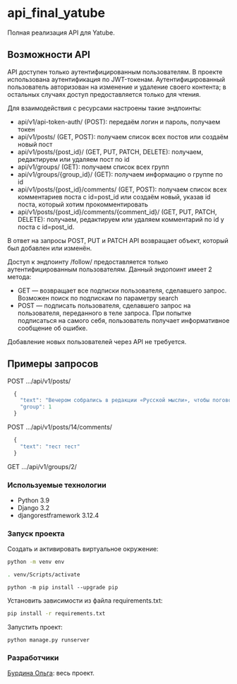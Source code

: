 # api_final_yatube

Полная реализация API для Yatube.

## Возможности API

API доступен только аутентифицированным пользователям.
В проекте использована аутентификация по JWT-токенам.
Аутентифицированный пользователь авторизован на изменение и удаление своего контента;
в остальных случаях доступ предоставляется только для чтения.

Для взаимодействия с ресурсами настроены такие эндпоинты:

- api/v1/api-token-auth/ (POST): передаём логин и пароль, получаем токен
- api/v1/posts/ (GET, POST): получаем список всех постов или создаём новый пост
- api/v1/posts/{post_id}/ (GET, PUT, PATCH, DELETE): получаем, редактируем или удаляем пост по id
- api/v1/groups/ (GET): получаем список всех групп
- api/v1/groups/{group_id}/ (GET): получаем информацию о группе по id
- api/v1/posts/{post_id}/comments/ (GET, POST): получаем список всех комментариев поста с id=post_id или создаём новый, указав id поста, который хотим прокомментировать
- api/v1/posts/{post_id}/comments/{comment_id}/ (GET, PUT, PATCH, DELETE): получаем, редактируем или удаляем комментарий по id у поста с id=post_id.

В ответ на запросы POST, PUT и PATCH API возвращает объект, который был добавлен или изменён.

Доступ к эндпоинту /follow/ предоставляется только аутентифицированным пользователям. Данный эндопоинт имеет 2 метода:

- GET — возвращает все подписки пользователя, сделавшего запрос.
Возможен поиск по подпискам по параметру search
- POST — подписать пользователя, сделавшего запрос на пользователя, переданного в теле запроса.
При попытке подписаться на самого себя, пользователь получает информативное сообщение об ошибке.

Добавление новых пользователей через API не требуется.

## Примеры запросов

POST .../api/v1/posts/

```js
  {
    "text": "Вечером собрались в редакции «Русской мысли», чтобы поговорить о народном театре. Проект Шехтеля всем нравится.",
    "group": 1
  }
```

POST .../api/v1/posts/14/comments/

```js
  {
    "text": "тест тест"
  }
```

GET .../api/v1/groups/2/

### Используемые технологии

- Python 3.9
- Django 3.2
- djangorestframework 3.12.4

### Запуск проекта

Cоздать и активировать виртуальное окружение:

```bash
python -m venv env
```

```bash
. venv/Scripts/activate
```

```
python -m pip install --upgrade pip
```

Установить зависимости из файла requirements.txt:

```bash
pip install -r requirements.txt
```

Запустить проект:

```text
python manage.py runserver
```

### Разработчики

[Бурдина Ольга](https://github.com/OlgaBurdina): весь проект.
